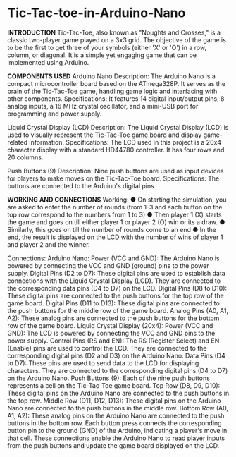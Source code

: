 # Tic-Tac-toe-in-Arduino-Nano

**INTRODUCTION**
Tic-Tac-Toe, also known as "Noughts and Crosses," is a classic two-player game played
on a 3x3 grid. The objective of the game is to be the first to get three of your symbols
(either 'X' or 'O') in a row, column, or diagonal. It is a simple yet engaging game that can
be implemented using Arduino.

**COMPONENTS USED**
Arduino Nano
Description: The Arduino Nano is a compact microcontroller board based on the
ATmega328P. It serves as the brain of the Tic-Tac-Toe game, handling game logic and
interfacing with other components.
Specifications: It features 14 digital input/output pins, 8 analog inputs, a 16 MHz crystal
oscillator, and a mini-USB port for programming and power supply.

Liquid Crystal Display (LCD)
Description: The Liquid Crystal Display (LCD) is used to visually represent the
Tic-Tac-Toe game board and display game-related information.
Specifications: The LCD used in this project is a 20x4 character display with a standard
HD44780 controller. It has four rows and 20 columns.

Push Buttons (9)
Description: Nine push buttons are used as input devices for players to make moves on
the Tic-Tac-Toe board.
Specifications: The buttons are connected to the Arduino's digital pins

**WORKING AND CONNECTIONS**
Working:
● On starting the simulation, you are asked to enter the number of rounds (from 1-3
and each button on the top row correspond to the numbers from 1 to 3)
● Then player 1 (X) starts the game and goes on till either player 1 or player 2 (O)
win or its a draw.
● Similarly, this goes on till the number of rounds come to an end
● In the end, the result is displayed on the LCD with the number of wins of player 1
and player 2 and the winner.

Connections:
Arduino Nano:
Power (VCC and GND): The Arduino Nano is powered by connecting the VCC and
GND (ground) pins to the power supply.
Digital Pins (D2 to D7): These digital pins are used to establish data connections with
the Liquid Crystal Display (LCD). They are connected to the corresponding data pins
(D4 to D7) on the LCD.
Digital Pins (D8 to D10): These digital pins are connected to the push buttons for the top
row of the game board.
Digital Pins (D11 to D13): These digital pins are connected to the push buttons for the
middle row of the game board.
Analog Pins (A0, A1, A2): These analog pins are connected to the push buttons for the
bottom row of the game board.
Liquid Crystal Display (20x4):
Power (VCC and GND): The LCD is powered by connecting the VCC and GND pins to
the power supply.
Control Pins (RS and EN): The RS (Register Select) and EN (Enable) pins are used to
control the LCD. They are connected to the corresponding digital pins (D2 and D3) on
the Arduino Nano.
Data Pins (D4 to D7): These pins are used to send data to the LCD for displaying
characters. They are connected to the corresponding digital pins (D4 to D7) on the
Arduino Nano.
Push Buttons (9):
Each of the nine push buttons represents a cell on the Tic-Tac-Toe game board.
Top Row (D8, D9, D10): These digital pins on the Arduino Nano are connected to the
push buttons in the top row.
Middle Row (D11, D12, D13): These digital pins on the Arduino Nano are connected to
the push buttons in the middle row.
Bottom Row (A0, A1, A2): These analog pins on the Arduino Nano are connected to the
push buttons in the bottom row.
Each button press connects the corresponding button pin to the ground (GND) of the
Arduino, indicating a player's move in that cell.
These connections enable the Arduino Nano to read player inputs from the push
buttons and update the game board displayed on the LCD.
